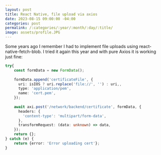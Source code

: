 ```yaml
---
layout: post
title: React Native, file upload via axios
date: 2023-08-15 09:00:00 -04:00
categories: post
permalink: /:categories/:year/:month/:day/:title/
image: assets/profile.JPG
---
```


Some years ago I remember I had to implement file uploads using react-native-fetch-blob. I tried it again this year and with pure Axios it is working just fine:

```ts
try{
	const formData = new FormData();
	
	formData.append('certificateFile', {
	  uri: isIOS ? uri.replace('file://', '') : uri,,
	  type: 'application/pem',
	  name: 'cert.pem',
	});
	
	await axi.post('/network/backend/certificate', formData, {
	  headers: {
	    'content-type': 'multipart/form-data',
	  },
	  transformRequest: (data: unknown) => data,
	});
	return {};
} catch (e) {
	return {error: 'Error uploading cert'};
}
```